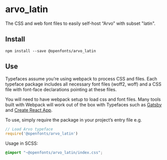 
# arvo_latin

The CSS and web font files to easily self-host “Arvo” with subset "latin".

## Install

`npm install --save @openfonts/arvo_latin`

## Use

Typefaces assume you’re using webpack to process CSS and files. Each typeface
package includes all necessary font files (woff2, woff) and a CSS file with
font-face declarations pointing at these files.

You will need to have webpack setup to load css and font files. Many tools built
with Webpack will work out of the box with Typefaces such as [Gatsby](https://github.com/gatsbyjs/gatsby)
and [Create React App](https://github.com/facebookincubator/create-react-app).

To use, simply require the package in your project’s entry file e.g.

```javascript
// Load Arvo typeface
require('@openfonts/arvo_latin')
```

Usage in SCSS:
```scss
@import "~@openfonts/arvo_latin/index.css";
```
